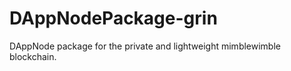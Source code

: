 # DAppNodePackage-grin

DAppNode package for the private and lightweight mimblewimble blockchain.


